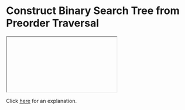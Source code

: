 # Construct Binary Search Tree from Preorder Traversal 

<iframe></iframe>

Click [here](Explanation.md) for an explanation.

